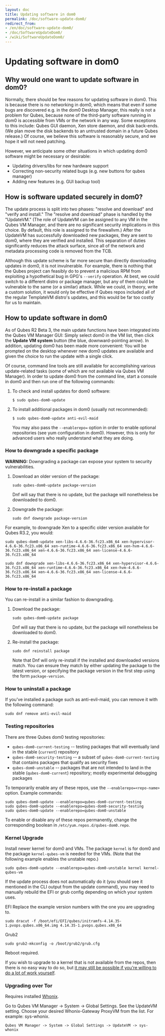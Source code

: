 ```yaml
---
layout: doc
title: Updating software in dom0
permalink: /doc/software-update-dom0/
redirect_from:
- /en/doc/software-update-dom0/
- /doc/SoftwareUpdateDom0/
- /wiki/SoftwareUpdateDom0/
---
```


Updating software in dom0
=========================

Why would one want to update software in dom0?
----------------------------------------------

Normally, there should be few reasons for updating software in dom0. This is because there is no networking in dom0, which means that even if some bugs are discovered e.g. in the dom0 Desktop Manager, this really is not a problem for Qubes, because none of the third-party software running in dom0 is accessible from VMs or the network in any way. Some exceptions to this include: Qubes GUI daemon, Xen store daemon, and disk back-ends. (We plan move the disk backends to an untrusted domain in a future Qubes release.) Of course, we believe this software is reasonably secure, and we hope it will not need patching.

However, we anticipate some other situations in which updating dom0 software might be necessary or desirable:

-   Updating drivers/libs for new hardware support
-   Correcting non-security related bugs (e.g. new buttons for qubes manager)
-   Adding new features (e.g. GUI backup tool)

How is software updated securely in dom0?
-----------------------------------------

The update process is split into two phases: "resolve and download" and "verify and install." The "resolve and download" phase is handled by the "UpdateVM." (The role of UpdateVM can be assigned to any VM in the Qubes VM Manager, and there are no significant security implications in this choice. By default, this role is assigned to the firewallvm.) After the UpdateVM has successfully downloaded new packages, they are sent to dom0, where they are verified and installed. This separation of duties significantly reduces the attack surface, since all of the network and metadata processing code is removed from the TCB.

Although this update scheme is far more secure than directly downloading updates in dom0, it is not invulnerable. For example, there is nothing that the Qubes project can feasibly do to prevent a malicious RPM from exploiting a hypothetical bug in GPG's `--verify` operation. At best, we could switch to a different distro or package manager, but any of them could be vulnerable to the same (or a similar) attack. While we could, in theory, write a custom solution, it would only be effective if Qubes repos included all of the regular TemplateVM distro's updates, and this would be far too costly for us to maintain.

How to update software in dom0
------------------------------

As of Qubes R2 Beta 3, the main update functions have been integrated into the Qubes VM Manager GUI: Simply select dom0 in the VM list, then click the **Update VM system** button (the blue, downward-pointing arrow). In addition, updating dom0 has been made more convenient: You will be prompted on the desktop whenever new dom0 updates are available and given the choice to run the update with a single click.

Of course, command line tools are still available for accomplishing various update-related tasks (some of which are not available via Qubes VM Manager). In order to update dom0 from the command line, start a console in dom0 and then run one of the following commands:

1.  To check and install updates for dom0 software:

    ~~~
    $ sudo qubes-dom0-update
    ~~~

1.  To install additional packages in dom0 (usually not recommended):

    ~~~
    $ sudo qubes-dom0-update anti-evil-maid
    ~~~

    You may also pass the `--enablerepo=` option in order to enable optional repositories (see yum configuration in dom0). However, this is only for advanced users who really understand what they are doing.

### How to downgrade a specific package

**WARNING:** Downgrading a package can expose your system to security vulnerabilities.

1.  Download an older version of the package:

    ~~~
    sudo qubes-dom0-update package-version
    ~~~

    Dnf will say that there is no update, but the package will nonetheless be downloaded to dom0.

2.  Downgrade the package:

    ~~~
    sudo dnf downgrade package-version
    ~~~

For example, to downgrade Xen to a specific older version available for Qubes R3.2, you would:

~~~
sudo qubes-dom0-update xen-libs-4.6.6-36.fc23.x86_64 xen-hypervisor-4.6.6-36.fc23.x86_64 xen-runtime-4.6.6-36.fc23.x86_64 xen-hvm-4.6.6-36.fc23.x86_64 xen-4.6.6-36.fc23.x86_64 xen-license-4.6.6-36.fc23.x86_64

sudo dnf downgrade xen-libs-4.6.6-36.fc23.x86_64 xen-hypervisor-4.6.6-36.fc23.x86_64 xen-runtime-4.6.6-36.fc23.x86_64 xen-hvm-4.6.6-36.fc23.x86_64 xen-4.6.6-36.fc23.x86_64 xen-license-4.6.6-36.fc23.x86_64
~~~

### How to re-install a package

You can re-install in a similar fashion to downgrading.

1.  Download the package:

    ~~~
    sudo qubes-dom0-update package
    ~~~

    Dnf will say that there is no update, but the package will nonetheless be downloaded to dom0.

2.  Re-install the package:

    ~~~
    sudo dnf reinstall package
    ~~~

    Note that Dnf will only re-install if the installed and downloaded versions match. You can ensure they match by either updating the package to the latest version, or specifying the package version in the first step using the form `package-version`.

### How to uninstall a package

If you've installed a package such as anti-evil-maid, you can remove it with the following command:

    sudo dnf remove anti-evil-maid
    
### Testing repositories

There are three Qubes dom0 testing repositories:

* `qubes-dom0-current-testing` -- testing packages that will eventually land in the stable
  (`current`) repository
* `qubes-dom0-security-testing` -- a subset of `qubes-dom0-current-testing` that contains packages
  that qualify as security fixes
* `qubes-dom0-unstable` -- packages that are not intended to land in the stable (`qubes-dom0-current`)
  repository; mostly experimental debugging packages

To temporarily enable any of these repos, use the `--enablerepo=<repo-name>`
option. Example commands:

~~~
sudo qubes-dom0-update --enablerepo=qubes-dom0-current-testing
sudo qubes-dom0-update --enablerepo=qubes-dom0-security-testing
sudo qubes-dom0-update --enablerepo=qubes-dom0-unstable
~~~

To enable or disable any of these repos permanently, change the corresponding boolean in
`/etc/yum.repos.d/qubes-dom0.repo`.

### Kernel Upgrade ###

Install newer kernel for dom0 and VMs. The package `kernel` is for dom0 and the package `kernel-qubes-vm`
is needed for the VMs. (Note that the following example enables the unstable repo.)

~~~
sudo qubes-dom0-update --enablerepo=qubes-dom0-unstable kernel kernel-qubes-vm
~~~

If the update process does not automatically do it (you should see it mentioned in the CLI output
from the update command), you may need to manually rebuild the EFI or grub config depending on which
your system uses.

EFI
Replace the example version numbers with the one you are upgrading to.
~~~
sudo dracut -f /boot/efi/EFI/qubes/initramfs-4.14.35-1.pvops.qubes.x86_64.img 4.14.35-1.pvops.qubes.x86_64
~~~

Grub2
~~~
sudo grub2-mkconfig -o /boot/grub2/grub.cfg
~~~

Reboot required.

If you wish to upgrade to a kernel that is not available from the repos, then
there is no easy way to do so, but [it may still be possible if you're willing
to do a lot of work yourself](https://groups.google.com/d/msg/qubes-users/m8sWoyV58_E/HYdReRIYBAAJ).

### Upgrading over Tor ###

Requires installed [Whonix](/doc/privacy/whonix/).

Go to Qubes VM Manager -> System -> Global Settings. See the UpdateVM setting. Choose your desired Whonix-Gateway ProxyVM from the list. For example: sys-whonix.

    Qubes VM Manager -> System -> Global Settings -> UpdateVM -> sys-whonix
